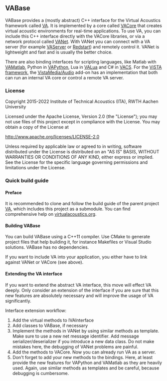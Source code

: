 ## VABase

VABase provides a (mostly abstract) C++ interface for the Virtual Acoustics framework called [VA](http://git.rwth-aachen.de/ita/VA). 
It is implemented by a core called [VACore](http://git.rwth-aachen.de/ita/VACore) that creates virtual acoustic environments for real-time applications. 
To use VA, you can include this C++ interface directly with the VACore libraries, or via a network protocol called [VANet](http://git.rwth-aachen.de/ita/VANet). With VANet you can connect with a VA server (for example [VAServer](http://git.rwth-aachen.de/ita/VAServer) or [Redstart](http://git.rwth-aachen.de/ita/VA/Redstart)) and remotely control it. VANet is lightweight and fast and is usually the better choice.

There are also binding interfaces for scripting languages, like Matlab with [VAMatlab](http://git.rwth-aachen.de/ita/VAMatlab), Python in [VAPython](http://git.rwth-aachen.de/ita/VAPython), Lua in [VALua](http://git.rwth-aachen.de/ita/VALua) and C# in [VACS](http://git.rwth-aachen.de/ita/VACS).
For the [ViSTA framework](https://devhub.vr.rwth-aachen.de/VR-Group/ViSTA), the [VistaMedia/Audio](http://devhub.vr.rwth-aachen.de/VR-Group/VistaMedia) add-on has an implementation that both can run an internal VA core or control a remote VA server.


### License

Copyright 2015-2022 Institute of Technical Acoustics (ITA), RWTH Aachen University

Licensed under the Apache License, Version 2.0 (the "License");
you may not use files of this project except in compliance with the License.
You may obtain a copy of the License at

<http://www.apache.org/licenses/LICENSE-2.0>

Unless required by applicable law or agreed to in writing, software
distributed under the License is distributed on an "AS IS" BASIS,
WITHOUT WARRANTIES OR CONDITIONS OF ANY KIND, either express or implied.
See the License for the specific language governing permissions and
limitations under the License.


### Quick build guide

#### Preface

It is recommended to clone and follow the build guide of the parent project [VA](https://git.rwth-aachen.de/ita/VA), which includes this project as a submodule. You can find comprehensive help on [virtualacoustics.org](http://www.virtualacoustics.org).

#### Building VABase

You can build VABase using a C++11 compiler. Use CMake to generate project files that help building it, for instance Makefiles or Visual Studio solutions. VABase has no dependencies.

If you want to include VA into your application, you either have to link against VANet or VACore (see above).

#### Extending the VA interface

If you want to extend the abstract VA interface, this move will effect VA deeply. Only consider an extension of the interface if you are sure that this new features are absolutely necessary and will improve the usage of VA significantly.

Interface extension workflow:
1. Add the virtual methods to IVAInterface
2. Add classes to VABase, if necessary
3. Implement the methods in VANet by using similar methods as template. Make sure to use a new net message identifier. Add message serializer/deserializer if you introduce a new data class. Do not make mistakes here, the debugging of VANet problems are painful.
4. Add the methods to VACore. Now you can already run VA as a server.
5. Don't forget to add your new methods to the bindings. Here, at least provide the new features for VAPython and VAMatlab as they are heavily used. Again, use similar methods as templates and be careful, because debugging is cumbersome.
